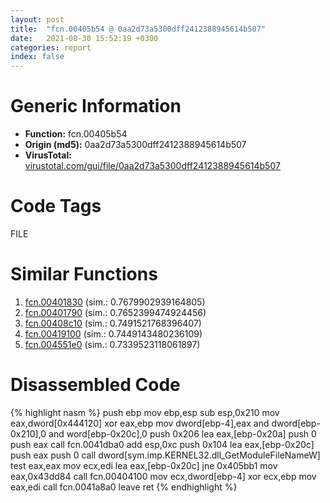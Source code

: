 ```yaml
---
layout: post
title:  "fcn.00405b54 @ 0aa2d73a5300dff2412388945614b507"
date:   2021-08-30 15:52:19 +0300
categories: report
index: false
---
```


# Generic Information
- **Function:** fcn.00405b54
- **Origin (md5):** 0aa2d73a5300dff2412388945614b507
- **VirusTotal:** [virustotal.com/gui/file/0aa2d73a5300dff2412388945614b507][virustotal_ref]

# Code Tags
<span class="tag" id="FILE">FILE</span>


# Similar Functions

1. [fcn.00401830][similar_1_ref] (sim.: 0.7679902939164805)
2. [fcn.00401790][similar_2_ref] (sim.: 0.7652399474924456)
3. [fcn.00408c10][similar_3_ref] (sim.: 0.7491521768396407)
4. [fcn.00419100][similar_4_ref] (sim.: 0.7449143480236109)
5. [fcn.004551e0][similar_5_ref] (sim.: 0.7339523118061897)


# Disassembled Code

{% highlight nasm %}
push ebp
mov ebp,esp
sub esp,0x210
mov eax,dword[0x444120]
xor eax,ebp
mov dword[ebp-4],eax
and dword[ebp-0x210],0
and word[ebp-0x20c],0
push 0x206
lea eax,[ebp-0x20a]
push 0
push eax
call fcn.0041dba0
add esp,0xc
push 0x104
lea eax,[ebp-0x20c]
push eax
push 0
call dword[sym.imp.KERNEL32.dll_GetModuleFileNameW]
test eax,eax
mov ecx,edi
lea eax,[ebp-0x20c]
jne 0x405bb1
mov eax,0x43dd84
call fcn.00404100
mov ecx,dword[ebp-4]
xor ecx,ebp
mov eax,edi
call fcn.0041a8a0
leave 
ret 
{% endhighlight %}


[similar_1_ref]: /report/fcn.00401830@8a26ea028d953328ef2cf2ca662a77a1
[similar_2_ref]: /report/fcn.00401790@8a26ea028d953328ef2cf2ca662a77a1
[similar_3_ref]: /report/fcn.00408c10@0aa2d73a5300dff2412388945614b507
[similar_4_ref]: /report/fcn.00419100@0aa2d73a5300dff2412388945614b507
[similar_5_ref]: /report/fcn.004551e0@17d73cbafe6dd96dd6f2291fab06fbb5
[virustotal_ref]: https://www.virustotal.com/gui/file/0aa2d73a5300dff2412388945614b507